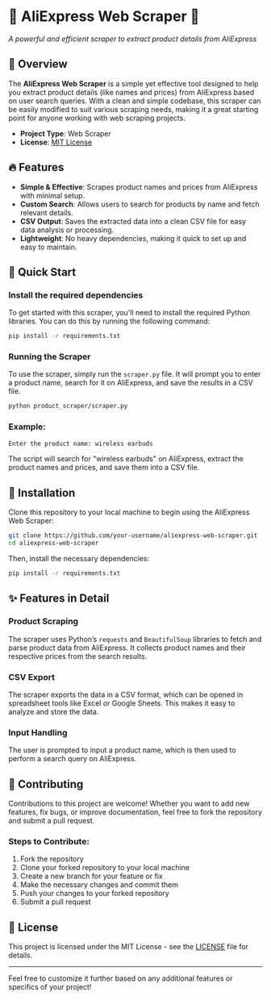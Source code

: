 # 🚀 **AliExpress Web Scraper** 🤖
_A powerful and efficient scraper to extract product details from AliExpress_

## 📝 **Overview**
The **AliExpress Web Scraper** is a simple yet effective tool designed to help you extract product details (like names and prices) from AliExpress based on user search queries. With a clean and simple codebase, this scraper can be easily modified to suit various scraping needs, making it a great starting point for anyone working with web scraping projects.

- **Project Type**: Web Scraper
- **License**: [MIT License](https://opensource.org/licenses/MIT)

## 🔥 **Features**
- **Simple & Effective**: Scrapes product names and prices from AliExpress with minimal setup.
- **Custom Search**: Allows users to search for products by name and fetch relevant details.
- **CSV Output**: Saves the extracted data into a clean CSV file for easy data analysis or processing.
- **Lightweight**: No heavy dependencies, making it quick to set up and easy to maintain.

## 🚀 **Quick Start**
### Install the required dependencies
To get started with this scraper, you'll need to install the required Python libraries. You can do this by running the following command:

```bash
pip install -r requirements.txt
```

### Running the Scraper
To use the scraper, simply run the `scraper.py` file. It will prompt you to enter a product name, search for it on AliExpress, and save the results in a CSV file.

```bash
python product_scraper/scraper.py
```

### Example:

```bash
Enter the product name: wireless earbuds
```

The script will search for "wireless earbuds" on AliExpress, extract the product names and prices, and save them into a CSV file.

## 🔧 **Installation**
Clone this repository to your local machine to begin using the AliExpress Web Scraper:

```bash
git clone https://github.com/your-username/aliexpress-web-scraper.git
cd aliexpress-web-scraper
```

Then, install the necessary dependencies:

```bash
pip install -r requirements.txt
```

## ✨ **Features in Detail**
### Product Scraping
The scraper uses Python’s `requests` and `BeautifulSoup` libraries to fetch and parse product data from AliExpress. It collects product names and their respective prices from the search results.

### CSV Export
The scraper exports the data in a CSV format, which can be opened in spreadsheet tools like Excel or Google Sheets. This makes it easy to analyze and store the data.

### Input Handling
The user is prompted to input a product name, which is then used to perform a search query on AliExpress.

## 📜 **Contributing**
Contributions to this project are welcome! Whether you want to add new features, fix bugs, or improve documentation, feel free to fork the repository and submit a pull request.

### Steps to Contribute:
1. Fork the repository
2. Clone your forked repository to your local machine
3. Create a new branch for your feature or fix
4. Make the necessary changes and commit them
5. Push your changes to your forked repository
6. Submit a pull request

## 📄 **License**
This project is licensed under the MIT License - see the [LICENSE](LICENSE) file for details.


---

Feel free to customize it further based on any additional features or specifics of your project!
